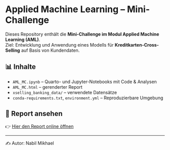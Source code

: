 # Applied Machine Learning – Mini-Challenge

Dieses Repository enthält die **Mini-Challenge im Modul Applied Machine Learning (AML)**.  
Ziel: Entwicklung und Anwendung eines Modells für **Kreditkarten-Cross-Selling** auf Basis von Kundendaten.

## 📊 Inhalte
- `AML_MC.ipynb` – Quarto- und Jupyter-Notebooks mit Code & Analysen  
- `AML_MC.html` – gerenderter Report  
- `xselling_banking_data/` – verwendete Datensätze  
- `conda-requirements.txt`, `environment.yml` – Reproduzierbare Umgebung  

## 🔗 Report ansehen
👉 [Hier den Report online öffnen](https://nabilmik.github.io/Applied-ML-MiniChallenge/AML_MC.html)

---

✍️ Autor: Nabil Mikhael
